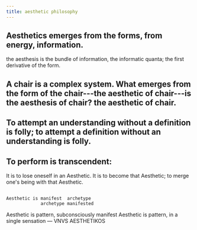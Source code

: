 ```yaml
---
title: aesthetic philosophy
---
```


## Aesthetics emerges from the forms, from energy, information. 
the aesthesis is the bundle of information, the informatic quanta; the first derivative of the form.
## A chair is a complex system. What emerges from the form of the chair---the aesthetic of chair---is the aesthesis of chair? the aesthetic of chair.
## To attempt an understanding without a definition is folly; to attempt a definition without an understanding is folly.
## To perform is transcendent:
It is to lose oneself in an Aesthetic. It is to become that Aesthetic; to merge one's being with that Aesthetic.
##
```
Aesthetic is manifest  archetype
             archetype manifested
```
Aesthetic is pattern, subconsciously manifest
Aesthetic is pattern, in a single sensation — VNVS AESTHETIKOS
